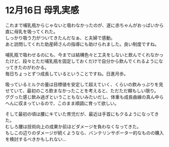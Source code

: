 # 12月16日 母乳実感

これまで哺乳瓶からじゃないと吸わなかったのが、遂に赤ちゃんがおっぱいから直に母乳を吸ってくれた。  
しっかり吸う力がついてきたんだなぁ、と夫婦で感動。  
あと訪問してくれた助産師さんの指導にも助けられました。良い制度ですね。

哺乳瓶で吸わせるのにも、今までは結構色々と工夫をしないと飲んでくれなかったけど、段々とただ哺乳瓶を固定しておくだけで自分から飲んでくれるようになってきたのがわかる。  
毎日ちょっとずつ成長しているということですね。日進月歩。

吸っているミルクの量は目標値を安定して超えていく、くらいの飲みっぷりを見せていて、最初のころ飲まなかったことを考えると、ただただ頼もしい限り。  
ググった感じ飲み過ぎということもないみたいだし、体重も成長曲線の真ん中らへんに収まっているので、このまま順調に育って欲しい。

そして最初の頃は腰にキていた育児だが、最近は手首にもクるようになってきた。  
むしろ腰は技術向上の成果か前ほどダメージを負わなくなってきた。  
もしこの辺りのダメージが続くようなら、バンテリンサポーター的なものの購入を検討するべきかもしれない…
